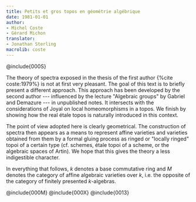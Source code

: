 ```yaml
---
title: Petits et gros topos en géométrie algébrique
date: 1981-01-01
author:
- Michel Coste
- Gérard Michon
translator:
- Jonathan Sterling
macrolib: coste
---
```


@include{000S}

The theory of spectra exposed in the thesis of the first author {%cite coste:1979%} is not at first very pleasant. The goal of this text is to briefly present a different approach. This approach has been developed by the second author --- influenced by the lecture "Algebraic groups" by Gabriel and Demazure --- in unpublished notes. It intersects with the considerations of Joyal on local homeomorphisms in a topos. We finish by showing how the real étale topos is naturally introduced in this context.

The point of view adopted here is clearly geometrical. The construction of spectra then appears as a means to represent affine varieties and varieties obtained from them by a formal gluing process as ringed or "locally ringed" topoi of a certain type (cf. schemes, étale topoi of a scheme, or the algebraic spaces of Artin). We hope that this gives the theory a less indigestible character.

In everything that follows, $k$ denotes a base commutative ring and $M$ denotes the category of affine algebraic varieties over $k$, i.e. the opposite of the category of finitely presented $k$-algebras.

@include{000M}
@include{000X}
@include{0013}
